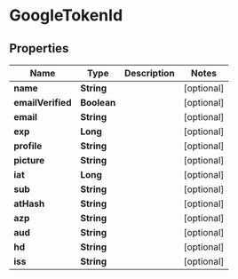 
# GoogleTokenId

## Properties
Name | Type | Description | Notes
------------ | ------------- | ------------- | -------------
**name** | **String** |  |  [optional]
**emailVerified** | **Boolean** |  |  [optional]
**email** | **String** |  |  [optional]
**exp** | **Long** |  |  [optional]
**profile** | **String** |  |  [optional]
**picture** | **String** |  |  [optional]
**iat** | **Long** |  |  [optional]
**sub** | **String** |  |  [optional]
**atHash** | **String** |  |  [optional]
**azp** | **String** |  |  [optional]
**aud** | **String** |  |  [optional]
**hd** | **String** |  |  [optional]
**iss** | **String** |  |  [optional]



